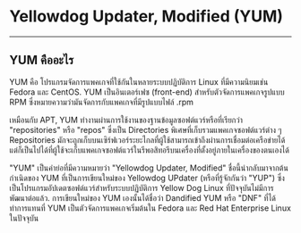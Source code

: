 # Yellowdog Updater, Modified (YUM)

<hr>

## YUM คืออะไร

YUM คือ โปรแกรมจัดการแพคเกจที่ใช้กันในหลายระบบปฏิบัติการ Linux ที่มีความนิยมเช่น Fedora และ CentOS. YUM เป็นอินเตอร์เฟซ (front-end) สำหรับตัวจัดการแพคเกจรูปแบบ RPM ซึ่งหมายความว่ามันจัดการกับแพคเกจที่มีรูปแบบไฟล์ .rpm

เหมือนกับ APT, YUM ทำงานผ่านการใช้งานของฐานข้อมูลซอฟต์แวร์หรือที่เรียกว่า "repositories" หรือ "repos" ซึ่งเป็น Directories พิเศษที่เก็บรวมแพคเกจซอฟต์แวร์ต่าง ๆ Repositories มักจะถูกเก็บบนเซิร์ฟเวอร์ระยะไกลที่ผู้ใช้สามารถเข้าถึงผ่านการเชื่อมต่อเครือข่ายได้ แต่ก็เป็นไปได้ที่ผู้ใช้จะเก็บแพคเกจซอฟต์แวร์ในรีพอสิทอรีบนเครื่องที่ตั้งอยู่ภายในเครื่องของตนเองได้

"YUM" เป็นคำย่อที่มีความหมายว่า "Yellowdog Updater, Modified" ชื่อนี้นำกลับมาจากต้นกำเนิดของ YUM ที่เป็นการเขียนใหม่ของ Yellowdog UPdater (หรือที่รู้จักกันว่า "YUP") ซึ่งเป็นโปรแกรมอัปเดตซอฟต์แวร์สำหรับระบบปฏิบัติการ Yellow Dog Linux ที่ปัจจุบันไม่มีการพัฒนาต่อแล้ว. การเขียนใหม่ของ YUM เองนั้นได้ชื่อว่า Dandified YUM หรือ "DNF" ที่ได้ทำการแทนที่ YUM เป็นตัวจัดการแพคเกจเริ่มต้นใน Fedora และ Red Hat Enterprise Linux ในปัจจุบัน
